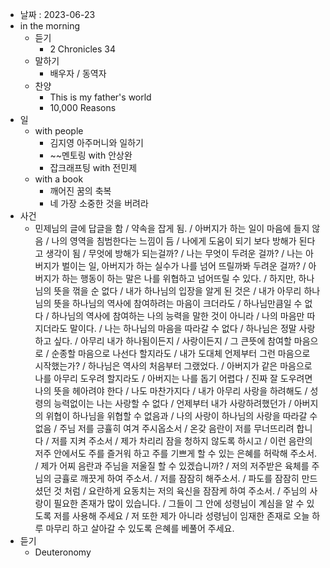 - 날짜 : 2023-06-23
- in the morning
	- 듣기
		- 2 Chronicles 34
	- 말하기
		-  배우자 / 동역자 
	- 찬양
		- This is my father's world
		- 10,000 Reasons
- 일
	- with people
		- 김지영 아주머니와 일하기
		- ~~멘토링 with 안상완
		- 잡크래프팅 with 전민제
	- with a book
		- 깨어진 꿈의 축복
		- 네 가장 소중한 것을 버려라
- 사건
	- 민제님의 글에 답글을 함 / 약속을 잡게 됨. / 아버지가 하는 일이 마음에 들지 않음 / 나의 영역을 침범한다는 느낌이 듬 / 나에게 도움이 되기 보다 방해가 된다고 생각이 됨 / 무엇에 방해가 되는걸까? / 나는 무엇이 두려운 걸까? / 나는 아버지가 벌이는 일, 아버지가 하는 실수가 나를 넘어 뜨릴까봐 두려운 걸까? / 아버지가 하는 행동이 하는 말은 나를 위협하고 넘어뜨릴 수 있다. / 하지만, 하나님의 뜻을 꺾을 순 없다 / 내가 하나님의 입장을 알게 된 것은 / 내가 아무리 하나님의 뜻을 하나님의 역사에 참여하려는 마음이 크더라도 / 하나님만큼일 수 없다 / 하나님의 역사에 참여하는 나의 능력을 말한 것이 아니라  /  나의 마음만 따지더라도 말이다. / 나는 하나님의 마음을 따라갈 수 없다 / 하나님은 정말 사랑하고 싶다. / 아무리 내가 하나됨이든지 / 사랑이든지 / 그 큰뜻에 참여할 마음으로 / 순종할 마음으로 나선다 할지라도 / 내가 도대체 언제부터 그런 마음으로 시작했는가? / 하나님은 역사의 처음부터 그랬었다. / 아버지가 같은 마음으로 나를 아무리 도우려 할지라도 / 아버지는 나를 돕기 어렵다 / 진짜 잘 도우려면 나의 뜻을 헤아려야 한다 / 나도 마찬가지다 / 내가 아무리 사랑을 하려해도 / 성령의 능력없이는 나는 사랑할 수 없다 / 언제부터 내가 사랑하려했던가 / 아버지의 위협이 하나님을 위협할 수 없음과 / 나의 사랑이 하나님의 사랑을 따라갈 수 없음 / 주님 저를 긍휼히 여겨 주시옵소서 / 온갖 음란이 저를 무너뜨리려 합니다 / 저를 지켜 주소서 / 제가 차리리 잠을 청하지 않도록 하시고 / 이런 음란의 저주 안에서도 주를 즐거워 하고 주를 기쁘게 할 수 있는 은혜를 허락해 주소서. / 제가 어찌 음란과 주님을 저울질 할 수 있겠습니까? / 저의 저주받은 육체를 주님의 긍휼로 깨끗게 하여 주소서. / 저를 잠잠히 해주소서. / 파도를 잠잠히 만드셨던 것 처럼 / 요란하게 요동치는 저의 육신을 잠잠케 하여 주소서. / 주님의 사랑이 필요한 존재가 많이 있습니다. / 그들이 그 안에 성령님이 계심을 알 수 있도록 저를 사용해 주세요 / 저 또한 제가 아니라 성령님이 임재한 존재로 오늘 하루 마무리 하고 살아갈 수 있도록 은혜를 베풀어 주세요.
- 듣기
	- Deuteronomy 
